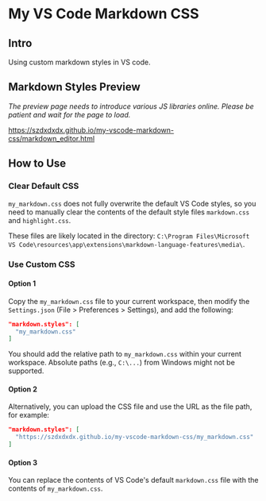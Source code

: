 # My VS Code Markdown CSS

## Intro

Using custom markdown styles in VS code.

## Markdown Styles Preview

*The preview page needs to introduce various JS libraries online. Please be patient and wait for the page to load.*

https://szdxdxdx.github.io/my-vscode-markdown-css/markdown_editor.html

## How to Use

### Clear Default CSS

`my_markdown.css` does not fully overwrite the default VS Code styles, so you need to manually clear the contents of the default style files `markdown.css` and `highlight.css`.

These files are likely located in the directory: `C:\Program Files\Microsoft VS Code\resources\app\extensions\markdown-language-features\media\`.

### Use Custom CSS

#### Option 1

Copy the `my_markdown.css` file to your current workspace, then modify the `Settings.json` (File > Preferences > Settings), and add the following:

```json
"markdown.styles": [
  "my_markdown.css"
]
```

You should add the relative path to `my_markdown.css` within your current workspace. Absolute paths (e.g., `C:\...`) from Windows might not be supported.

#### Option 2

Alternatively, you can upload the CSS file and use the URL as the file path, for example:

```json
"markdown.styles": [
  "https://szdxdxdx.github.io/my-vscode-markdown-css/my_markdown.css"
]
```

#### Option 3

You can replace the contents of VS Code's default `markdown.css` file with the contents of `my_markdown.css`.
